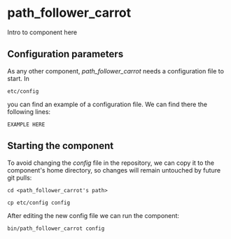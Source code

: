 # path_follower_carrot
Intro to component here


## Configuration parameters
As any other component, *path_follower_carrot* needs a configuration file to start. In
```
etc/config
```
you can find an example of a configuration file. We can find there the following lines:
```
EXAMPLE HERE
```

## Starting the component
To avoid changing the *config* file in the repository, we can copy it to the component's home directory, so changes will remain untouched by future git pulls:

```
cd <path_follower_carrot's path> 
```
```
cp etc/config config
```

After editing the new config file we can run the component:

```
bin/path_follower_carrot config
```
